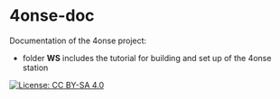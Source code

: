 # 4onse-doc
Documentation of the 4onse project:
- folder **WS** includes the tutorial for building and set up of the 4onse station

[![License: CC BY-SA 4.0](https://img.shields.io/badge/License-CC%20BY--SA%204.0-lightgrey.svg)](https://creativecommons.org/licenses/by-sa/4.0/)

